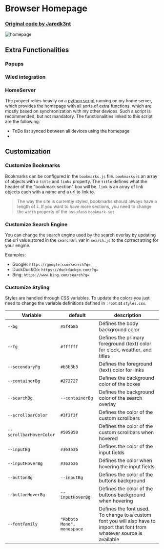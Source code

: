 # Browser Homepage

### [Original code by Jaredk3nt](https://github.com/Jaredk3nt/homepage)

![homepage](https://i.redd.it/cbnzq36zj3601.gif)

## Extra Functionalities
### Popups

### Wled integration

### HomeServer
The proyect relies heavily on a [python script](https://github.com/ale3d62/homeServerAPI) running on my home server, which provides the homepage with all sorts of extra functions, which are mostly based on synchronization with my other devices. Such a script is recommended, but not mandatory.
The functionalities linked to this script are the following:

 - ToDo list synced between all devices using the homepage
 - 

## Customization

### Customize Bookmarks

Bookmarks can be configured in the `bookmarks.js` file. `bookmarks` is an array of objects with a `title` and `links` property. The `title` defines what the header of the "bookmark section" box will be. `link` is an array of link objects each with a name and a url to link to.

> The way the site is currently styled, bookmarks should always have a length of `4`. If you want to have more sections, you need to change the `width` property of the css class `bookmark-set`

### Customize Search Engine

You can change the search engine used by the search overlay by updating the url value stored in the `searchUrl` var in `search.js` to the correct string for your engine.

Examples:

- Google: `https://google.com/search?q=`
- DuckDuckGo: `https://duckduckgo.com/?q=`
- Bing: `https://www.bing.com/search?q=`

### Customize Styling

Styles are handled through CSS variables. To update the colors you just need to change the variable definitions defined in `:root` at `styles.css`.

| Variable           | default                    | description                                                                                                                |
| ------------------ | -------------------------- | -------------------------------------------------------------------------------------------------------------------------- |
| `--bg`             | `#5f4b8b`                  | Defines the body background color                                                                                          |
| `--fg`             | `#ffffff`                  | Defines the primary foreground (text) color for clock, weather, and titles                                                 |
| `--secondaryFg`    | `#b3b3b3`                  | Defines the foreground (text) color for links                                                                              |
| `--containerBg`    | `#272727`                  | Defines the background color of the boxes                                                                                  |
| `--searchBg`       | `--containerBg`            | Defines the background color of the search overlay                                                                         |
| `--scrollbarColor` | `#3f3f3f`                  | Defines the color of the custom scrollbars                                                                                 |
| `--scrollbarHoverColor` | `#505050`             | Defines the color of the custom scrollbars when hovered                                                                    |
| `--inputBg`        | `#363636`                  | Defines the color of the input fields                                                                                      |
| `--inputHoverBg`   | `#363636`                  | Defines the color when hovering the input fields                                                                           |
| `--buttonBg`       | `--inputBg`                | Defines the color of the buttons background                                                                                |
| `--buttonHoverBg`  | `--inputHoverBg`           | Defines the color of the buttons background when hovering                                                                  |
| `--fontFamily`     | `"Roboto Mono", monospace` | Defines the font used. To change to a custom font you will also have to import that font from whatever source is available |


